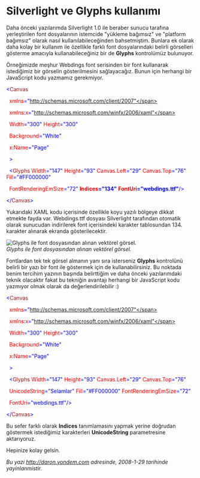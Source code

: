 # Silverlight ve Glyphs kullanımı 

Daha önceki yazılarımda Silverlight 1.0 ile beraber sunucu tarafına
yerleştirilen font dosyalarının istemcide "yükleme bağımsız" ve
"platform bağımsız" olarak nasıl kullanılabileceğinden bahsetmiştim.
Bunlara ek olarak daha kolay bir kullanım ile özellikle farklı font
dosyalarındaki belirli görselleri gösterme amacıyla kullanabileceğiniz
bir de **Glyphs** kontrolümüz bulunuyor.

Örneğimizde meşhur Webdings font serisinden bir font kullanarak
istediğimiz bir görselin gösterilmesini sağlayacağız. Bunun için
herhangi bir JavaScript kodu yazmamız gerekmiyor.

<span style="color: blue;">\<</span><span
style="color: #a31515;">Canvas</span>

<span style="color: red;">  xmlns</span><span
style="color: blue;">="http://schemas.microsoft.com/client/2007"</span>

<span style="color: red;">  xmlns</span><span
style="color: blue;">:</span><span style="color: red;">x</span><span
style="color: blue;">="http://schemas.microsoft.com/winfx/2006/xaml"</span>

<span style="color: red;">  Width</span><span
style="color: blue;">="300"</span><span style="color: red;">
Height</span><span style="color: blue;">="300"</span>

<span style="color: red;">  Background</span><span
style="color: blue;">="White"</span>

<span style="color: red;">  x</span><span
style="color: blue;">:</span><span style="color: red;">Name</span><span
style="color: blue;">="Page"</span>

<span style="color: blue;">  \></span>

<span style="color: #a31515;">  </span><span
style="color: blue;">\<</span><span
style="color: #a31515;">Glyphs</span><span style="color: red;">
Width</span><span style="color: blue;">="147"</span><span
style="color: red;"> Height</span><span
style="color: blue;">="93"</span><span style="color: red;">
Canvas.Left</span><span style="color: blue;">="29"</span><span
style="color: red;"> Canvas.Top</span><span
style="color: blue;">="76"</span><span style="color: red;">
Fill</span><span style="color: blue;">="\#FF000000"</span>

<span style="color: red;">  FontRenderingEmSize</span><span
style="color: blue;">="72"</span><span style="color: red;">
**Indices**</span><span style="color: blue;">**="134"**</span><span
style="color: red;"> **FontUri**</span><span
style="color: blue;">**="webdings.ttf"**/\></span>

<span style="color: blue;">\</</span><span
style="color: #a31515;">Canvas</span><span
style="color: blue;">\></span>

Yukarıdaki XAML kodu içerisinde özellikle koyu yazılı bölgeye dikkat
etmekte fayda var. Webdings.ttf dosyası Silverlight tarafından otomatik
olarak sunucudan indirilerek font içerisindeki karakter tablosundan 134.
karakter alınarak ekranda gösterilecektir.

![Glyphs ile font dosyasından alınan vektörel
görsel.](../media/Silverlight_ve_Glyphs_kullanimi/28012008_1.png)\
*Glyphs ile font dosyasından alınan vektörel görsel.*

Fontlardan tek tek görsel almanın yanı sıra isterseniz **Glyphs**
kontrolünü belirli bir yazı bir font ile göstermek için de
kullanabilirsiniz. Bu noktada benim tercihim yazının başında belirttiğim
ve daha önceki yazılarımdaki teknik olacaktır fakat bu tekniğin avantajı
herhangi bir JavaScript kodu yazmıyor olmak olarak da
değerlendirilebilir :)

<span style="color: blue;">\<</span><span
style="color: #a31515;">Canvas</span>

<span style="color: red;">  xmlns</span><span
style="color: blue;">="http://schemas.microsoft.com/client/2007"</span>

<span style="color: red;">  xmlns</span><span
style="color: blue;">:</span><span style="color: red;">x</span><span
style="color: blue;">="http://schemas.microsoft.com/winfx/2006/xaml"</span>

<span style="color: red;">  Width</span><span
style="color: blue;">="300"</span><span style="color: red;">
Height</span><span style="color: blue;">="300"</span>

<span style="color: red;">  Background</span><span
style="color: blue;">="White"</span>

<span style="color: red;">  x</span><span
style="color: blue;">:</span><span style="color: red;">Name</span><span
style="color: blue;">="Page"</span>

<span style="color: blue;">  \></span>

<span style="color: #a31515;">  </span><span
style="color: blue;">\<</span><span
style="color: #a31515;">Glyphs</span><span style="color: red;">
Width</span><span style="color: blue;">="147"</span><span
style="color: red;"> Height</span><span
style="color: blue;">="93"</span><span style="color: red;">
Canvas.Left</span><span style="color: blue;">="29"</span><span
style="color: red;"> Canvas.Top</span><span
style="color: blue;">="76"</span>

<span style="color: red;">  UnicodeString</span><span
style="color: blue;">="Selamlar"</span><span style="color: red;">
Fill</span><span style="color: blue;">="\#FF000000"</span><span
style="color: red;"> FontRenderingEmSize</span><span
style="color: blue;">="72"</span>

<span style="color: red;">  FontUri</span><span
style="color: blue;">="webdings.ttf"/\></span>

<span style="color: blue;">\</</span><span
style="color: #a31515;">Canvas</span><span
style="color: blue;">\></span>

Bu sefer farklı olarak **Indices** tanımlamasını yapmak yerine doğrudan
göstermek istediğimiz karakterleri **UnicodeString** parametresine
aktarıyoruz.

Hepinize kolay gelsin.


*Bu yazi http://daron.yondem.com adresinde, 2008-1-29 tarihinde yayinlanmistir.*